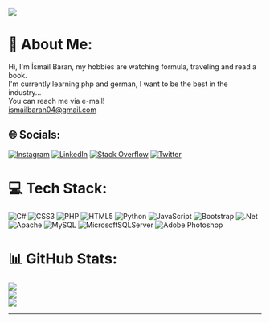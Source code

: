 [![](https://visitcount.itsvg.in/api?id=DifferenTismail&icon=0&color=0)](https://visitcount.itsvg.in)
# 💫 About Me:
Hi, I'm İsmail Baran, my hobbies are watching formula, traveling and read a book.<br>I'm currently learning php and german, I want to be the best in the industry...<br>You can reach me via e-mail!<br>ismailbaran04@gmail.com


## 🌐 Socials:
[![Instagram](https://img.shields.io/badge/Instagram-%23E4405F.svg?logo=Instagram&logoColor=white)](https://instagram.com/ismailbarankarasu) [![LinkedIn](https://img.shields.io/badge/LinkedIn-%230077B5.svg?logo=linkedin&logoColor=white)](https://linkedin.com/in/ismail-baran-karasu-a98916227) [![Stack Overflow](https://img.shields.io/badge/-Stackoverflow-FE7A16?logo=stack-overflow&logoColor=white)](https://stackoverflow.com/users/16912334/ismail-baran-karasu) [![Twitter](https://img.shields.io/badge/Twitter-%231DA1F2.svg?logo=Twitter&logoColor=white)](https://twitter.com/ismaiBaranK) 

# 💻 Tech Stack:
![C#](https://img.shields.io/badge/c%23-%23239120.svg?style=for-the-badge&logo=c-sharp&logoColor=white) ![CSS3](https://img.shields.io/badge/css3-%231572B6.svg?style=for-the-badge&logo=css3&logoColor=white) ![PHP](https://img.shields.io/badge/php-%23777BB4.svg?style=for-the-badge&logo=php&logoColor=white) ![HTML5](https://img.shields.io/badge/html5-%23E34F26.svg?style=for-the-badge&logo=html5&logoColor=white) ![Python](https://img.shields.io/badge/python-3670A0?style=for-the-badge&logo=python&logoColor=ffdd54) ![JavaScript](https://img.shields.io/badge/javascript-%23323330.svg?style=for-the-badge&logo=javascript&logoColor=%23F7DF1E) ![Bootstrap](https://img.shields.io/badge/bootstrap-%23563D7C.svg?style=for-the-badge&logo=bootstrap&logoColor=white) ![.Net](https://img.shields.io/badge/.NET-5C2D91?style=for-the-badge&logo=.net&logoColor=white) ![Apache](https://img.shields.io/badge/apache-%23D42029.svg?style=for-the-badge&logo=apache&logoColor=white) ![MySQL](https://img.shields.io/badge/mysql-%2300f.svg?style=for-the-badge&logo=mysql&logoColor=white) ![MicrosoftSQLServer](https://img.shields.io/badge/Microsoft%20SQL%20Sever-CC2927?style=for-the-badge&logo=microsoft%20sql%20server&logoColor=white) ![Adobe Photoshop](https://img.shields.io/badge/adobephotoshop-%2331A8FF.svg?style=for-the-badge&logo=adobephotoshop&logoColor=white)
# 📊 GitHub Stats:
![](https://github-readme-stats.vercel.app/api?username=DifferenTismail&theme=dark&hide_border=false&include_all_commits=false&count_private=false)<br/>
![](https://github-readme-streak-stats.herokuapp.com/?user=DifferenTismail&theme=dark&hide_border=false)<br/>
![](https://github-readme-stats.vercel.app/api/top-langs/?username=DifferenTismail&theme=dark&hide_border=false&include_all_commits=false&count_private=false&layout=compact)

---


<!-- Proudly created with GPRM ( https://gprm.itsvg.in ) -->
